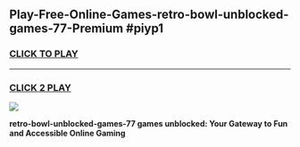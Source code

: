
## Play-Free-Online-Games-retro-bowl-unblocked-games-77-Premium #piyp1
<h3>
<a href="https://premium.freeplayer.one?title=retro-bowl-unblocked-games-77&ref=8M">CLICK TO PLAY</a></h3>
<hr>

<h3>
<a href="https://premium.freeplayer.one?title=retro-bowl-unblocked-games-77&ref=8M">CLICK 2 PLAY</a>
  
</h3>

<a href="https://premium.freeplayer.one?title=retro-bowl-unblocked-games-77&ref=8M"><img src="https://clearcache.store/games.png"></a>


**retro-bowl-unblocked-games-77 games unblocked: Your Gateway to Fun and Accessible Online Gaming**
